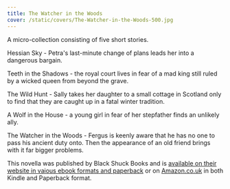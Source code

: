```yaml
---
title: The Watcher in the Woods
cover: /static/covers/The-Watcher-in-the-Woods-500.jpg
---
```


A micro-collection consisting of five short stories.

Hessian Sky - Petra's last-minute change of plans leads her into a dangerous bargain.

Teeth in the Shadows - the royal court lives in fear of a mad king still ruled by a wicked queen from beyond the grave.

The Wild Hunt - Sally takes her daughter to a small cottage in Scotland only to find that they are caught up in a fatal winter tradition.

A Wolf in the House - a young girl in fear of her stepfather finds an unlikely ally.

The Watcher in the Woods - Fergus is keenly aware that he has no one to pass his ancient duty onto. Then the appearance of an old friend brings with it far bigger problems.

This novella was published by Black Shuck Books and is [available on their website in vaious ebook formats and paperback](https://blackshuckbooks.co.uk/shadows-16/) or on [Amazon.co.uk](https://www.amazon.co.uk/Watcher-Woods-Black-Shuck-Shadows-ebook/dp/B08HSM9SS4/) in both Kindle and Paperback format.
